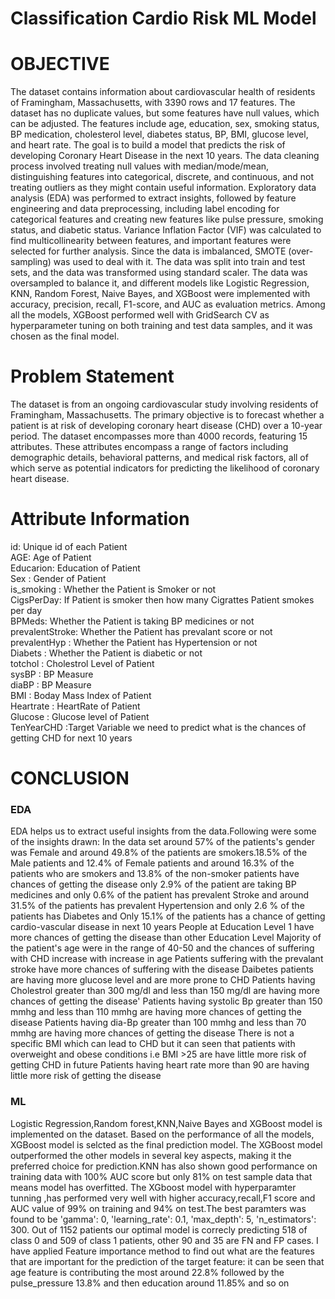 # Classification Cardio Risk ML Model
# OBJECTIVE
The dataset contains information about cardiovascular health of residents of Framingham, Massachusetts, with 3390 rows and 17 features. The dataset has no duplicate values, but some features have null values, which can be adjusted. The features include age, education, sex, smoking status, BP medication, cholesterol level, diabetes status, BP, BMI, glucose level, and heart rate. The goal is to build a model that predicts the risk of developing Coronary Heart Disease in the next 10 years.
The data cleaning process involved treating null values with median/mode/mean, distinguishing features into categorical, discrete, and continuous, and not treating outliers as they might contain useful information. Exploratory data analysis (EDA) was performed to extract insights, followed by feature engineering and data preprocessing, including label encoding for categorical features and creating new features like pulse pressure, smoking status, and diabetic status. Variance Inflation Factor (VIF) was calculated to find multicollinearity between features, and important features were selected for further analysis.
Since the data is imbalanced, SMOTE (over-sampling) was used to deal with it. The data was split into train and test sets, and the data was transformed using standard scaler. The data was oversampled to balance it, and different models like Logistic Regression, KNN, Random Forest, Naive Bayes, and XGBoost were implemented with accuracy, precision, recall, F1-score, and AUC as evaluation metrics. Among all the models, XGBoost performed well with GridSearch CV as hyperparameter tuning on both training and test data samples, and it was chosen as the final model.

# Problem Statement
The dataset is from an ongoing cardiovascular study involving residents of Framingham, Massachusetts. The primary objective is to forecast whether a patient is at risk of developing coronary heart disease (CHD) over a 10-year period. The dataset encompasses more than 4000 records, featuring 15 attributes. These attributes encompass a range of factors including demographic details, behavioral patterns, and medical risk factors, all of which serve as potential indicators for predicting the likelihood of coronary heart disease.

# Attribute Information

id: Unique id of each Patient<br>
AGE: Age of Patient<br>
Educarion: Education of Patient<br>
Sex : Gender of Patient<br>
is_smoking : Whether the Patient is Smoker or not<br>
CigsPerDay: If Patient is smoker then how many Cigrattes Patient smokes per day<br>
BPMeds: Whether the Patient is taking BP medicines or not<br>
prevalentStroke: Whether the Patient has prevalant score or not<br>
prevalentHyp : Whether the Patient has Hypertension or not<br>
Diabets : Whether the Patient is diabetic or not<br>
totchol : Cholestrol Level of Patient<br>
sysBP : BP Measure<br>
diaBP : BP Measure<br>
BMI : Boday Mass Index of Patient<br>
Heartrate : HeartRate of Patient<br>
Glucose : Glucose level of Patient<br>
TenYearCHD :Target Variable we need to predict what is the chances of getting CHD for next 10 years<br>




# CONCLUSION
### EDA
EDA helps us to extract useful insights from the data.Following were some of the insights drawn:
In the data set around 57% of the patients's gender was Female and around 49.8% of the patients are smokers.18.5% of the Male patients and 12.4% of Female patients and around 16.3% of the patients who are smokers and 13.8% of the non-smoker patients have chances of getting the disease
only 2.9% of the patient are taking BP medicines and only 0.6% of the patient has prevalent Stroke and around 31.5% of the patients has prevalent Hypertension and only 2.6 % of the patients has Diabetes and Only 15.1% of the patients has a chance of getting cardio-vascular disease in next 10 years
People at Education Level 1 have more chances of getting the disease than other Education Level
Majority of the patient's age were in the range of 40-50 and the chances of suffering with CHD increase with increase in age
Patients suffering with the prevalant stroke have more chances of suffering with the disease
Daibetes patients are having more glucose level and are more prone to CHD
Patients having Cholestrol greater than 300 mg/dl and less than 150 mg/dl are having more chances of getting the disease'
Patients having systolic Bp greater than 150 mmhg and less than 110 mmhg are having more chances of getting the disease
Patients having dia-Bp greater than 100 mmhg and less than 70 mmhg are having more chances of getting the disease
There is not a specific BMI which can lead to CHD but it can seen that patients with overweight and obese conditions i.e BMI >25 are have little more risk of getting CHD in future
Patients having heart rate more than 90 are having little more risk of getting the disease

### ML
Logistic Regression,Random forest,KNN,Naive Bayes and XGBoost model is implemented on the dataset. Based on the performance of all the models, XGBoost model is selcted as the final prediction model. The XGBoost model outperformed the other models in several key aspects, making it the preferred choice for prediction.KNN has also shown good performance on training data with 100% AUC score but only 81% on test sample data that means model has overfitted.
The XGboost model with hyperparamter tunning ,has performed very well with higher accuracy,recall,F1 score and AUC value of 99% on training and 94% on test.The best paramters was found to be 'gamma': 0, 'learning_rate': 0.1, 'max_depth': 5, 'n_estimators': 300. Out of 1152 patients our optimal model is correcly predicting 518 of class 0 and 509 of class 1 patients, other 90 and 35 are FN and FP cases. I have applied Feature importance method to find out what are the features that are important for the prediction of the target feature:
it can be seen that age feature is contributing the most around 22.8% followed by the pulse_pressure 13.8% and then education around 11.85% and so on
